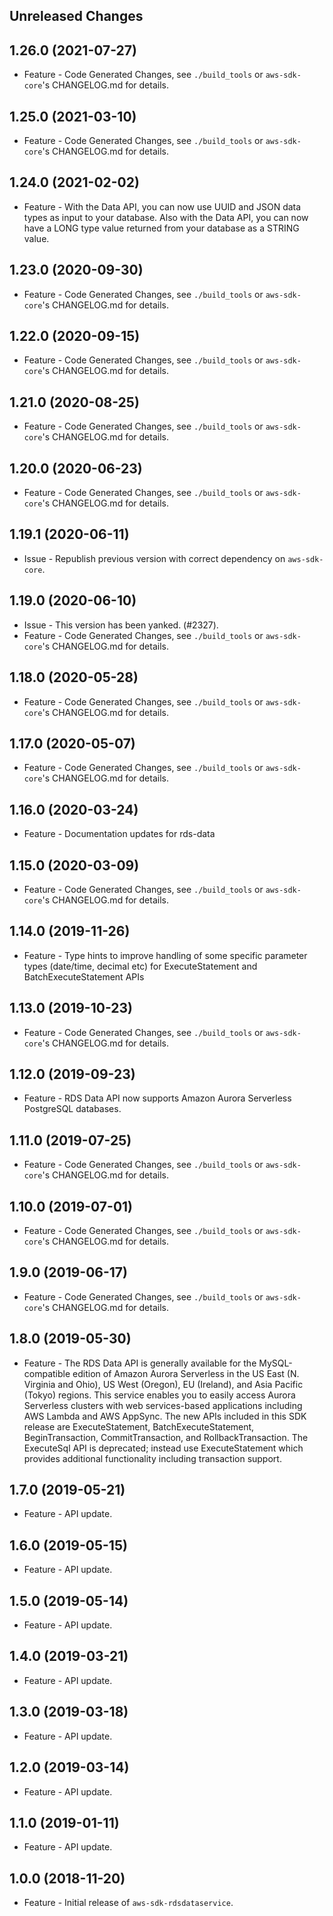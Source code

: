 Unreleased Changes
------------------

1.26.0 (2021-07-27)
------------------

* Feature - Code Generated Changes, see `./build_tools` or `aws-sdk-core`'s CHANGELOG.md for details.

1.25.0 (2021-03-10)
------------------

* Feature - Code Generated Changes, see `./build_tools` or `aws-sdk-core`'s CHANGELOG.md for details.

1.24.0 (2021-02-02)
------------------

* Feature - With the Data API, you can now use UUID and JSON data types as input to your database. Also with the Data API, you can now have a LONG type value returned from your database as a STRING value.

1.23.0 (2020-09-30)
------------------

* Feature - Code Generated Changes, see `./build_tools` or `aws-sdk-core`'s CHANGELOG.md for details.

1.22.0 (2020-09-15)
------------------

* Feature - Code Generated Changes, see `./build_tools` or `aws-sdk-core`'s CHANGELOG.md for details.

1.21.0 (2020-08-25)
------------------

* Feature - Code Generated Changes, see `./build_tools` or `aws-sdk-core`'s CHANGELOG.md for details.

1.20.0 (2020-06-23)
------------------

* Feature - Code Generated Changes, see `./build_tools` or `aws-sdk-core`'s CHANGELOG.md for details.

1.19.1 (2020-06-11)
------------------

* Issue - Republish previous version with correct dependency on `aws-sdk-core`.

1.19.0 (2020-06-10)
------------------

* Issue - This version has been yanked. (#2327).
* Feature - Code Generated Changes, see `./build_tools` or `aws-sdk-core`'s CHANGELOG.md for details.

1.18.0 (2020-05-28)
------------------

* Feature - Code Generated Changes, see `./build_tools` or `aws-sdk-core`'s CHANGELOG.md for details.

1.17.0 (2020-05-07)
------------------

* Feature - Code Generated Changes, see `./build_tools` or `aws-sdk-core`'s CHANGELOG.md for details.

1.16.0 (2020-03-24)
------------------

* Feature - Documentation updates for rds-data

1.15.0 (2020-03-09)
------------------

* Feature - Code Generated Changes, see `./build_tools` or `aws-sdk-core`'s CHANGELOG.md for details.

1.14.0 (2019-11-26)
------------------

* Feature - Type hints to improve handling of some specific parameter types (date/time, decimal etc) for ExecuteStatement and BatchExecuteStatement APIs

1.13.0 (2019-10-23)
------------------

* Feature - Code Generated Changes, see `./build_tools` or `aws-sdk-core`'s CHANGELOG.md for details.

1.12.0 (2019-09-23)
------------------

* Feature - RDS Data API now supports Amazon Aurora Serverless PostgreSQL databases.

1.11.0 (2019-07-25)
------------------

* Feature - Code Generated Changes, see `./build_tools` or `aws-sdk-core`'s CHANGELOG.md for details.

1.10.0 (2019-07-01)
------------------

* Feature - Code Generated Changes, see `./build_tools` or `aws-sdk-core`'s CHANGELOG.md for details.

1.9.0 (2019-06-17)
------------------

* Feature - Code Generated Changes, see `./build_tools` or `aws-sdk-core`'s CHANGELOG.md for details.

1.8.0 (2019-05-30)
------------------

* Feature - The RDS Data API is generally available for the MySQL-compatible edition of Amazon Aurora Serverless in the US East (N. Virginia and Ohio), US West (Oregon), EU (Ireland), and Asia Pacific (Tokyo) regions. This service enables you to easily access Aurora Serverless clusters with web services-based applications including AWS Lambda and AWS AppSync. The new APIs included in this SDK release are ExecuteStatement, BatchExecuteStatement, BeginTransaction, CommitTransaction, and RollbackTransaction. The ExecuteSql API is deprecated; instead use ExecuteStatement which provides additional functionality including transaction support.

1.7.0 (2019-05-21)
------------------

* Feature - API update.

1.6.0 (2019-05-15)
------------------

* Feature - API update.

1.5.0 (2019-05-14)
------------------

* Feature - API update.

1.4.0 (2019-03-21)
------------------

* Feature - API update.

1.3.0 (2019-03-18)
------------------

* Feature - API update.

1.2.0 (2019-03-14)
------------------

* Feature - API update.

1.1.0 (2019-01-11)
------------------

* Feature - API update.

1.0.0 (2018-11-20)
------------------

* Feature - Initial release of `aws-sdk-rdsdataservice`.